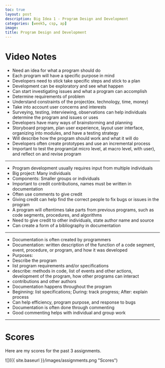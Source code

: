 ```yaml
---
toc: true
layout: post
description: Big Idea 1 - Program Design and Development
categories: [week5, csp, ap]
image: 
title: Program Design and Development
---
```


# Video Notes
- Need an idea for what a program should do
- Each program will have a specific purpose in mind
- Developers need to stick take specific steps and stick to a plan
- Development can be exploratory and see what happen
- Can start investigating issues and what a program can accomplish
- Determine requirements of problem
- Understand constraints of the project(ex. technology, time, money)
- Take into account user concerns and interests
- Surveying, testing, interviewing, observations can help individuals determine the program and issues or uses
- Developers have many ways of brainstorming and planning
- Storyboard program, plan user experience, layout user interface, organizing into modules, and have a testing strategy
- Will describe how the program should work and what it will do
- Developers often create prototypes and use an incremental process
- Important to test the program(at micro level, at macro level, with user), and reflect on and revise program
---
- Program development usually requires input from multiple individuals
- Big project: Many individuals
- Components: Smaller groups or individuals
- Important to credit contributions, names must be written in documentation
- Often use comments to give credit
- Giving credit can help find the correct people to fix bugs or issues in the program
- A program will oftentimes take parts from previous programs, such as code segments, procedures, and algorithms
- Need to give credit to other individuals, state author name and source
- Can create a form of a bibliography in documentation
---
- Documentation is often created by programmers
- Documentation: written description of the function of a code segment, event, procedure, or program, and how it was developed
- Purposes:
- Describe the program
- list program requirements and/or specifications
- describe: methods in code, list of events and other actions, development of the program, how other programs can interact
- contributions and other authors
- Documentation happens throughout the program
- Beginning: list specifications; During: track progress; After: explain process
- Can help efficiency, program purpose, and response to bugs
- Documentation is often done through commenting
- Good commenting helps with individual and group work
---
# Scores
Here are my scores for the past 3 assignments.

![]({{ site.baseurl }}/images/assignments.png "Scores")